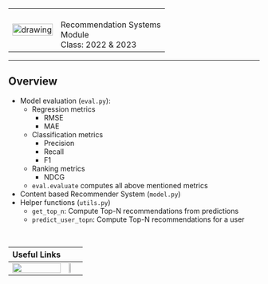 <!-- DOCUMENT STYLE -->
<!-- <style>
    body {
        font-family: "Calibri";
        padding-left:1.5cm;
        padding-right:1.5cm;
    }
</style> -->

<!-- HEADER -->
|  |  |
|---|---|
| <img src="https://www.ieseg.fr/wp-content/uploads/IESEG-Logo-2012-rgb.jpg" alt="drawing" width=100%/> | <span><br>Recommendation Systems<br>Module<br>Class: 2022 & 2023</span> |

<!-- CONTENT -->

---

## Overview

- Model evaluation (`eval.py`):
    - Regression metrics
        - RMSE
        - MAE
    - Classification metrics
        - Precision
        - Recall
        - F1
    - Ranking metrics
        - NDCG
    - `eval.evaluate` computes all above mentioned metrics 
- Content based Recommender System (`model.py`)
- Helper functions (`utils.py`)
    - `get_top_n`: Compute Top-N recommendations from predictions 
    - `predict_user_topn`: Compute Top-N recommendations for a user 

<br>

| Useful Links |  |
|---|---|
 | <a href="https://surpriselib.com/"><image src="https://surpriselib.com/logo_white.svg" width="100%"></a> | <a href="https://scikit-learn.org/stable/"><image src="https://upload.wikimedia.org/wikipedia/commons/thumb/0/05/Scikit_learn_logo_small.svg/2560px-Scikit_learn_logo_small.svg.png" width="25%"></a> |